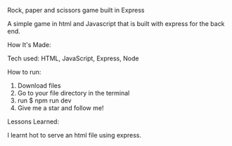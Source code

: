 Rock, paper and scissors game built in Express


A simple game in html and Javascript that is built with express for the back end.

How It's Made:

Tech used: HTML, JavaScript, Express, Node

How to run:

1. Download files
2. Go to your file directory in the terminal
3. run $ npm run dev
4. Give me a star and follow me!

Lessons Learned:

I learnt hot to serve an html file using express.
